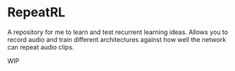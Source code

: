 # RepeatRL

A repository for me to learn and test recurrent learning ideas.
Allows you to record audio and train different architectures against how well the network can repeat audio clips.

WIP
